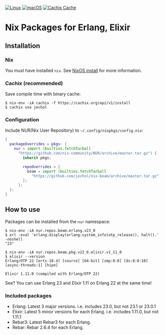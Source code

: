 [![Linux](https://github.com/jechol/nix-beam/workflows/Linux/badge.svg)](https://github.com/jechol/nix-beam/actions?query=workflow%3A%22Linux%22)
[![macOS](https://github.com/jechol/nix-beam/workflows/macOS/badge.svg)](https://github.com/jechol/nix-beam/actions?query=workflow%3A%22macOS%22)
[![Cachix Cache](https://img.shields.io/badge/cachix-jechol-blue.svg)](https://jechol.cachix.org)

# Nix Packages for Erlang, Elixir

## Installation

### Nix

You must have installed `nix`. See [NixOS install](https://nixos.org/manual/nix/stable/#chap-installation) for more information.

### Cachix (recommended)

Save compile time with binary cache:

```console
$ nix-env -iA cachix -f https://cachix.org/api/v1/install
$ cachix use jechol
```

### Configuration

Include NUR(Nix User Repository) to `~/.config/nixpkgs/config.nix`:

```nix
{
  packageOverrides = pkgs: {
    nur = import (builtins.fetchTarball
      "https://github.com/nix-community/NUR/archive/master.tar.gz") {
        inherit pkgs;

        repoOverrides = {
          beam = import (builtins.fetchTarball
            "https://github.com/jechol/nix-beam/archive/master.tar.gz") { };
        };
      };
  };
}
```

## How to use

Packages can be installed from the `nur` namespace:

```console
$ nix-env -iA nur.repos.beam.erlang.v23_0
$ erl -eval 'erlang:display(erlang:system_info(otp_release)), halt().'  -noshell
"23"

$ nix-env -iA nur.repos.beam.pkg.v22_0.elixir.v1_11_0
$ elixir --version
Erlang/OTP 22 [erts-10.4] [source] [64-bit] [smp:8:8] [ds:8:8:10] [async-threads:1] [hipe]

Elixir 1.11.0 (compiled with Erlang/OTP 22)
```

See? You can use Erlang 23 and Elixir 1.11 on Erlang 22 at the same time!

### Included packages

* Erlang: Latest 3 major versions. i.e. includes 23.0, but not 23.1 or 23.0.1
* Elixir: Latest 5 minor versions for each Erlang. i.e. includes 1.11.0, but not 1.11.1
* Rebar3: Latest Rebar3 for each Erlang.
* Rebar: Rebar 2.6.4 for each Erlang. 
